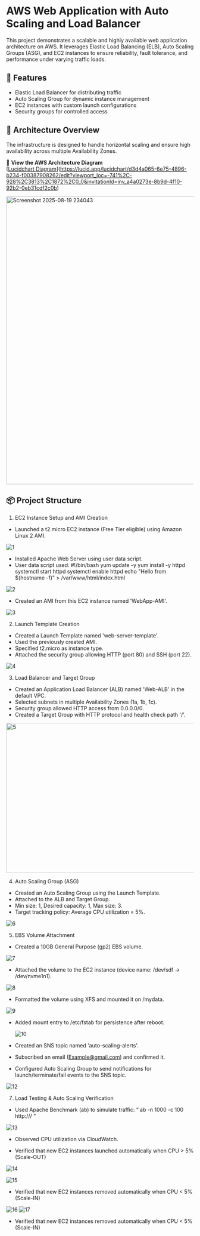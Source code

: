 
# AWS Web Application with Auto Scaling and Load Balancer

This project demonstrates a scalable and highly available web application architecture on AWS. It leverages Elastic Load Balancing (ELB), Auto Scaling Groups (ASG), and EC2 instances to ensure reliability, fault tolerance, and performance under varying traffic loads.

## 🚀 Features

- Elastic Load Balancer for distributing traffic
- Auto Scaling Group for dynamic instance management
- EC2 instances with custom launch configurations
- Security groups for controlled access


## 🧱 Architecture Overview

The infrastructure is designed to handle horizontal scaling and ensure high availability across multiple Availability Zones.

🔗 **View the AWS Architecture Diagram**  
[[Lucidchart Diagram](https://lucid.app/lucidchart/d3d4a065-6e75-4896-b234-f00387908262/edit?viewport_loc=-2803%2C-1569%2C6244%2C3066%2C0_0&invitationId=inv_a4a0273e-8b9d-4f10-92b2-0eb31cdf2c0b)](https://lucid.app/lucidchart/d3d4a065-6e75-4896-b234-f00387908262/edit?viewport_loc=-741%2C-928%2C3813%2C1872%2C0_0&invitationId=inv_a4a0273e-8b9d-4f10-92b2-0eb31cdf2c0b)

<img width="1325" height="772" alt="Screenshot 2025-08-19 234043" src="https://github.com/user-attachments/assets/ed4feb1b-c2ac-455e-9c35-8a5bb2795339" />


## 📦 Project Structure

1. EC2 Instance Setup and AMI Creation
- Launched a t2.micro EC2 instance (Free Tier eligible) using Amazon Linux 2 AMI.

 ![1](https://github.com/user-attachments/assets/ae7a5421-db6b-4280-9578-5f26cbf9bfc0)

- Installed Apache Web Server using user data script.
- User data script used:
#!/bin/bash yum update -y
yum install -y httpd systemctl start httpd systemctl enable httpd
echo "Hello from $(hostname -f)" > /var/www/html/index.html

![2](https://github.com/user-attachments/assets/59ad52c4-4025-4443-aa47-d515ed8b8e31)


- Created an AMI from this EC2 instance named 'WebApp-AMI'. 
 
![3](https://github.com/user-attachments/assets/95b384ff-b132-4b46-a1ec-a4d4652f7a02)

2. Launch Template Creation


- Created a Launch Template named 'web-server-template'.
- Used the previously created AMI.
- Specified t2.micro as instance type.
- Attached the security group allowing HTTP (port 80) and SSH (port 22).

 
![4](https://github.com/user-attachments/assets/0fa3f27d-3f09-47c3-9226-a4f086e4fe51)


3. Load Balancer and Target Group


- Created an Application Load Balancer (ALB) named 'Web-ALB' in the default VPC.
- Selected subnets in multiple Availability Zones (1a, 1b, 1c).
- Security group allowed HTTP access from 0.0.0.0/0.
- Created a Target Group with HTTP protocol and health check path '/'.

<img width="860" height="402" alt="5" src="https://github.com/user-attachments/assets/ec199901-b482-41ae-82a5-fb518e358b57" />

4. Auto Scaling Group (ASG)


- Created an Auto Scaling Group using the Launch Template.
- Attached to the ALB and Target Group.
- Min size: 1, Desired capacity: 1, Max size: 3.
- Target tracking policy: Average CPU utilization = 5%.

 ![6](https://github.com/user-attachments/assets/7436d67e-5bb6-4d09-9840-38762495fada)




5. EBS Volume Attachment


- Created a 10GB General Purpose (gp2) EBS volume.


![7](https://github.com/user-attachments/assets/8f671ad6-d498-4f79-bf3b-03cc48825886)
- Attached the volume to the EC2 instance (device name: /dev/sdf → /dev/nvme1n1).
  
![8](https://github.com/user-attachments/assets/c1b2f2ef-3ef7-4634-a9b1-e218700e09b9)

- Formatted the volume using XFS and mounted it on /mydata.

 ![9](https://github.com/user-attachments/assets/bac519a7-8610-4f5c-b8c1-c7b43c3cec7d)



- Added mount entry to /etc/fstab for persistence after reboot.


  ![10](https://github.com/user-attachments/assets/752d3982-9151-40f1-bf1e-cff09e27714d)



- Created an SNS topic named 'auto-scaling-alerts'.
- Subscribed an email (Example@gmail.com) and confirmed it.
- Configured Auto Scaling Group to send notifications for launch/terminate/fail events to the SNS topic.

 ![12](https://github.com/user-attachments/assets/fb712ce6-7c83-4201-9927-ef13a8a85628)

7. Load Testing & Auto Scaling Verification


- Used Apache Benchmark (ab) to simulate traffic:    “ ab -n 1000 -c 100 http://<ALB-DNS>/ “

 
![13](https://github.com/user-attachments/assets/2218344f-4cf5-4f85-aed7-e56843ff7b3b)


- Observed CPU utilization via CloudWatch. 

- Verified that new EC2 instances launched automatically when CPU > 5% (Scale-OUT)

![14](https://github.com/user-attachments/assets/485d4aa7-0da7-4914-aca8-203e0453dbdc)

 ![15](https://github.com/user-attachments/assets/b03cae41-8e93-443f-9499-a3087ba3611d)


 - Verified that new EC2 instances removed automatically when CPU < 5% (Scale-IN)

![16](https://github.com/user-attachments/assets/c4d97a6f-cc18-46f2-9038-a27a1a0a46b8)
![17](https://github.com/user-attachments/assets/fe06f15e-0e6c-47fe-83c9-a264bb95994e)


- Verified that new EC2 instances removed automatically when CPU < 5% (Scale-IN)


 

 
